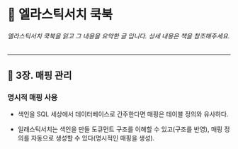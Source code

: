 # :book: 엘라스틱서치 쿡북

###### 엘라스틱서치 쿡북을 읽고 그 내용을 요약한 글 입니다. 상세 내용은 책을 참조해주세요.

---------------------------------------------------------------------------

## :pushpin: 3장. 매핑 관리 

### 명시적 매핑 사용

- 색인을 SQL 세상에서 데이터베이스로 간주한다면 매핑은 테이블 정의와 유사하다. 

- 일래스틱서치는 색인을 만들 도큐먼트 구조를 이해할 수 있고(구조를 반영), 매핑 정의를 
자동으로 생성할 수 있다(명시적인 매핑을 생성).

